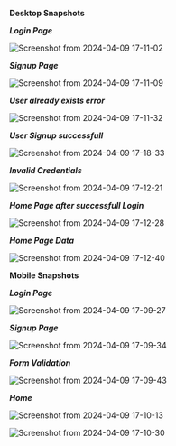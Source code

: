 **Desktop Snapshots**

***Login Page***

![Screenshot from 2024-04-09 17-11-02](https://github.com/vamsikrishna-kuntolla/indiaHealthLink/assets/108073625/39e8faf5-b3bb-43e8-9d3c-5360799bd38e)

***Signup Page***

![Screenshot from 2024-04-09 17-11-09](https://github.com/vamsikrishna-kuntolla/indiaHealthLink/assets/108073625/573b6fbe-4a2c-4e5e-ad22-915e2873dfc8)

***User already exists error***

![Screenshot from 2024-04-09 17-11-32](https://github.com/vamsikrishna-kuntolla/indiaHealthLink/assets/108073625/bd1813d9-2033-4ce0-b6dc-0b6f2a05d328)

***User Signup successfull***

![Screenshot from 2024-04-09 17-18-33](https://github.com/vamsikrishna-kuntolla/indiaHealthLink/assets/108073625/ff95d579-6f79-4ce7-8027-8238ca3d055f)

***Invalid Credentials***

![Screenshot from 2024-04-09 17-12-21](https://github.com/vamsikrishna-kuntolla/indiaHealthLink/assets/108073625/81745d36-53dc-4c8e-a4ad-2b42aee2e91a)

***Home Page after successfull Login***

![Screenshot from 2024-04-09 17-12-28](https://github.com/vamsikrishna-kuntolla/indiaHealthLink/assets/108073625/84f2015e-d72d-4ec1-b578-fa4be76e5981)

***Home Page Data***

![Screenshot from 2024-04-09 17-12-40](https://github.com/vamsikrishna-kuntolla/indiaHealthLink/assets/108073625/7913085f-0558-4971-823f-d32e68ac815d)

**Mobile Snapshots**

***Login Page***

![Screenshot from 2024-04-09 17-09-27](https://github.com/vamsikrishna-kuntolla/indiaHealthLink/assets/108073625/6f90c326-523a-4355-8e9b-a92d5ace0e25)


***Signup Page***

![Screenshot from 2024-04-09 17-09-34](https://github.com/vamsikrishna-kuntolla/indiaHealthLink/assets/108073625/b016a5b5-5f13-4c9a-93c1-fdcea2679d79)

***Form Validation***

![Screenshot from 2024-04-09 17-09-43](https://github.com/vamsikrishna-kuntolla/indiaHealthLink/assets/108073625/b2120120-e691-4218-b07d-ca3f69b48e5d)

***Home***

![Screenshot from 2024-04-09 17-10-13](https://github.com/vamsikrishna-kuntolla/indiaHealthLink/assets/108073625/8db86199-0a9e-4a6e-a6f8-7632714ce861)

![Screenshot from 2024-04-09 17-10-30](https://github.com/vamsikrishna-kuntolla/indiaHealthLink/assets/108073625/00dcbe3b-fbce-4a8e-9744-e2bc9964fc53)



